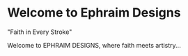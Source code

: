 # Welcome to Ephraim Designs

<div class="tagline">"Faith in Every Stroke"</div>

Welcome to EPHRAIM DESIGNS, where faith meets artistry...
